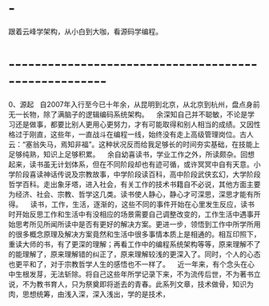 # -
跟着云峰学架构，从小白到大咖，看源码学编程。
# -----------------------------------------------------
0、源起
    自2007年入行至今已十年余，从昆明到北京，从北京到杭州，盘点身前无一长物，除了满脑子的逻辑编码系统架构。
    余深知自己并不聪敏，不论是学习还是做事，都要比别人更用心更努力，才有可能取得和别人相当的成绩。又因性格过于刚直，这些年，一直战斗在编程一线，始终没有走上高级管理岗位。古人云：“塞翁失马，焉知非福”。这种状况反而给我足够长的时间夯实基础，在技能上足够纯熟，知识上足够积累。
    余自幼喜读书，学业工作之外，所读颇杂。回想起来，读书虽无计划体系，但在不同阶段却也有迹可循，或许冥冥中自有天意。小学阶段喜读神话传说及宗教故事，中学阶段读百科，高中阶段武侠玄幻，大学阶段哲学百科。走出象牙塔，进入社会，有关工作的技术书籍自不必说，其他方面主要为经济、社会、宗教、哲学这几类。读书使人静心，静心才可深思，深思才能有所得。
    读书，工作，生活，逐渐的，这些不同的事件开始在心里发生反应，读书时开始反思工作和生活中有没相应的场景需要自己调整改变的，工作生活中遇事开始思考所见所闻所读中是否有更好的解决方案。更进一步，领悟到工作中所学所用的很多概念原理及解决方案竟然和生活中很多事情本质上是相通的。相互印照下，重读大师的书，有了更深的理解；再看工作中的编程系统架构等等，原来理解不了的能理解了，原来理解错的纠正了，原来理解较浅的更深入了。同时，个人的心态也更平和了，对于宗教哲学人生的感悟也不一样了。
    近一年来，有个念头在心中生根发芽，无法斩除。将自己这些年所学记录下来，不为流传后世，不为著书立说，不为教书育人，只为祭奠即将逝去的青春。此系列文章，技术做骨，知识为肉，思想统筹，由浅入深，深入浅出，学的是技术，
